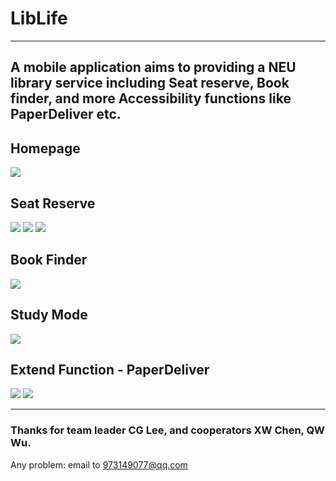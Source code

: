 # LibLife

---

A mobile application aims to providing a NEU library service including Seat reserve, Book finder, and more Accessibility functions like PaperDeliver etc.
---
## Homepage

![](readme_res/home.jpg)

## Seat Reserve

![](readme_res/seat1.jpg)
![](readme_res/seat2.jpg)
![](readme_res/seat3.jpg)
## Book Finder

![](readme_res/book.jpg)

## Study Mode

![](readme_res/study.jpg)

## Extend Function - PaperDeliver

![](readme_res/paper.jpg) 
![](readme_res/deliver.jpg)

---

### Thanks for team leader CG Lee, and cooperators XW Chen, QW Wu.

Any problem: email to 973149077@qq.com